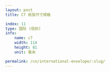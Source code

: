 ```yaml
---
layout: post
title: C7 纸张尺寸规格

index: 11
type: 国际 (信封)
info:
    name: c7
    width: 114
    height: 81
    unit: 毫米

permalink: /cn/international-envelope/:slug/
---
```




